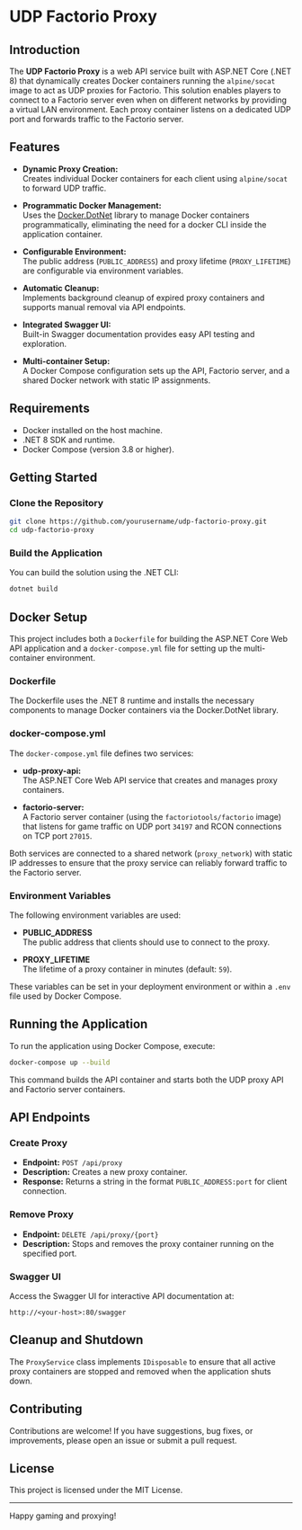 # UDP Factorio Proxy

## Introduction

The **UDP Factorio Proxy** is a web API service built with ASP.NET Core (.NET 8) that dynamically creates Docker containers running the `alpine/socat` image to act as UDP proxies for Factorio. This solution enables players to connect to a Factorio server even when on different networks by providing a virtual LAN environment. Each proxy container listens on a dedicated UDP port and forwards traffic to the Factorio server.

## Features

- **Dynamic Proxy Creation:**  
  Creates individual Docker containers for each client using `alpine/socat` to forward UDP traffic.
  
- **Programmatic Docker Management:**  
  Uses the [Docker.DotNet](https://github.com/Microsoft/Docker.DotNet) library to manage Docker containers programmatically, eliminating the need for a docker CLI inside the application container.
  
- **Configurable Environment:**  
  The public address (`PUBLIC_ADDRESS`) and proxy lifetime (`PROXY_LIFETIME`) are configurable via environment variables.
  
- **Automatic Cleanup:**  
  Implements background cleanup of expired proxy containers and supports manual removal via API endpoints.
  
- **Integrated Swagger UI:**  
  Built-in Swagger documentation provides easy API testing and exploration.
  
- **Multi-container Setup:**  
  A Docker Compose configuration sets up the API, Factorio server, and a shared Docker network with static IP assignments.

## Requirements

- Docker installed on the host machine.
- .NET 8 SDK and runtime.
- Docker Compose (version 3.8 or higher).

## Getting Started

### Clone the Repository

```bash
git clone https://github.com/yourusername/udp-factorio-proxy.git
cd udp-factorio-proxy
```

### Build the Application

You can build the solution using the .NET CLI:

```bash
dotnet build
```

## Docker Setup

This project includes both a `Dockerfile` for building the ASP.NET Core Web API application and a `docker-compose.yml` file for setting up the multi-container environment.

### Dockerfile

The Dockerfile uses the .NET 8 runtime and installs the necessary components to manage Docker containers via the Docker.DotNet library.

### docker-compose.yml

The `docker-compose.yml` file defines two services:

- **udp-proxy-api:**  
  The ASP.NET Core Web API service that creates and manages proxy containers.

- **factorio-server:**  
  A Factorio server container (using the `factoriotools/factorio` image) that listens for game traffic on UDP port `34197` and RCON connections on TCP port `27015`.

Both services are connected to a shared network (`proxy_network`) with static IP addresses to ensure that the proxy service can reliably forward traffic to the Factorio server.

### Environment Variables

The following environment variables are used:

- **PUBLIC_ADDRESS**  
  The public address that clients should use to connect to the proxy.

- **PROXY_LIFETIME**  
  The lifetime of a proxy container in minutes (default: `59`).

These variables can be set in your deployment environment or within a `.env` file used by Docker Compose.

## Running the Application

To run the application using Docker Compose, execute:

```bash
docker-compose up --build
```

This command builds the API container and starts both the UDP proxy API and Factorio server containers.

## API Endpoints

### Create Proxy

- **Endpoint:** `POST /api/proxy`
- **Description:** Creates a new proxy container.
- **Response:** Returns a string in the format `PUBLIC_ADDRESS:port` for client connection.

### Remove Proxy

- **Endpoint:** `DELETE /api/proxy/{port}`
- **Description:** Stops and removes the proxy container running on the specified port.

### Swagger UI

Access the Swagger UI for interactive API documentation at:

```
http://<your-host>:80/swagger
```

## Cleanup and Shutdown

The `ProxyService` class implements `IDisposable` to ensure that all active proxy containers are stopped and removed when the application shuts down.

## Contributing

Contributions are welcome! If you have suggestions, bug fixes, or improvements, please open an issue or submit a pull request.

## License

This project is licensed under the MIT License.

---

Happy gaming and proxying!
